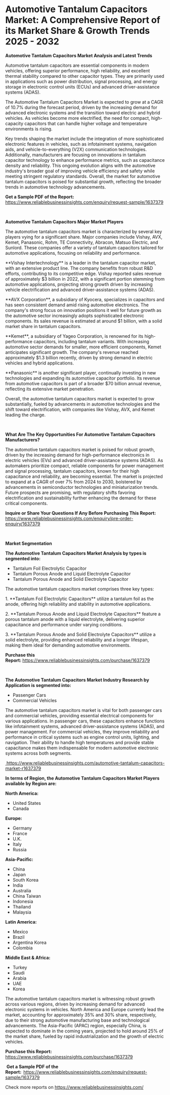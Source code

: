 <p><h1>Automotive Tantalum Capacitors Market: A Comprehensive Report of its Market Share & Growth Trends 2025 - 2032</h1></p><p><strong>Automotive Tantalum Capacitors Market Analysis and Latest Trends</strong></p>
<p><p>Automotive tantalum capacitors are essential components in modern vehicles, offering superior performance, high reliability, and excellent thermal stability compared to other capacitor types. They are primarily used in applications such as power distribution, signal processing, and energy storage in electronic control units (ECUs) and advanced driver-assistance systems (ADAS).</p><p>The Automotive Tantalum Capacitors Market is expected to grow at a CAGR of 10.7% during the forecast period, driven by the increasing demand for advanced electronic systems and the transition toward electric and hybrid vehicles. As vehicles become more electrified, the need for compact, high-capacity capacitors that can handle higher voltage and temperature environments is rising.</p><p>Key trends shaping the market include the integration of more sophisticated electronic features in vehicles, such as infotainment systems, navigation aids, and vehicle-to-everything (V2X) communication technologies. Additionally, manufacturers are focusing on innovations in tantalum capacitor technology to enhance performance metrics, such as capacitance density and reliability. This ongoing evolution aligns with the automotive industry's broader goal of improving vehicle efficiency and safety while meeting stringent regulatory standards. Overall, the market for automotive tantalum capacitors is poised for substantial growth, reflecting the broader trends in automotive technology advancements.</p></p>
<p><strong>Get a Sample PDF of the Report:&nbsp;</strong> <a href="https://www.reliablebusinessinsights.com/enquiry/request-sample/1637379?utm_campaign=3133&utm_medium=2&utm_source=Github&utm_content=ia&utm_term=23032025&utm_id=automotive-tantalum-capacitors">https://www.reliablebusinessinsights.com/enquiry/request-sample/1637379</a></p>
<p>&nbsp;</p>
<p><strong>Automotive Tantalum Capacitors Major Market Players</strong></p>
<p><p>The automotive tantalum capacitors market is characterized by several key players vying for a significant share. Major companies include Vishay, AVX, Kemet, Panasonic, Rohm, TE Connectivity, Abracon, Matsuo Electric, and Sunlord. These companies offer a variety of tantalum capacitors tailored for automotive applications, focusing on reliability and performance.</p><p>**Vishay Intertechnology** is a leader in the tantalum capacitor market, with an extensive product line. The company benefits from robust R&D efforts, contributing to its competitive edge. Vishay reported sales revenue of approximately $3 billion in 2022, with a significant portion stemming from automotive applications, projecting strong growth driven by increasing vehicle electrification and advanced driver-assistance systems (ADAS).</p><p>**AVX Corporation**, a subsidiary of Kyocera, specializes in capacitors and has seen consistent demand amid rising automotive electronics. The company's strong focus on innovation positions it well for future growth as the automotive sector increasingly adopts sophisticated electronic components. Its sales revenue is estimated at around $1 billion, with a solid market share in tantalum capacitors.</p><p>**Kemet**, a subsidiary of Yageo Corporation, is renowned for its high-performance capacitors, including tantalum variants. With increasing automotive sector demands for smaller, more efficient components, Kemet anticipates significant growth. The company's revenue reached approximately $1.3 billion recently, driven by strong demand in electric vehicles and hybrid applications.</p><p>**Panasonic** is another significant player, continually investing in new technologies and expanding its automotive capacitor portfolio. Its revenue from automotive capacitors is part of a broader $70 billion annual revenue, reflecting its extensive market penetration.</p><p>Overall, the automotive tantalum capacitors market is expected to grow substantially, fueled by advancements in automotive technologies and the shift toward electrification, with companies like Vishay, AVX, and Kemet leading the charge.</p></p>
<p>&nbsp;</p>
<p><strong>What Are The Key Opportunities For Automotive Tantalum Capacitors Manufacturers?</strong></p>
<p><p>The automotive tantalum capacitors market is poised for robust growth, driven by the increasing demand for high-performance electronics in electric vehicles (EVs) and advanced driver-assistance systems (ADAS). As automakers prioritize compact, reliable components for power management and signal processing, tantalum capacitors, known for their high capacitance and reliability, are becoming essential. The market is projected to expand at a CAGR of over 7% from 2024 to 2030, bolstered by advancements in semiconductor technologies and miniaturization trends. Future prospects are promising, with regulatory shifts favoring electrification and sustainability further enhancing the demand for these critical components.</p></p>
<p><strong>Inquire or Share Your Questions If Any Before Purchasing This Report:</strong> <a href="https://www.reliablebusinessinsights.com/enquiry/pre-order-enquiry/1637379?utm_campaign=3133&utm_medium=2&utm_source=Github&utm_content=ia&utm_term=23032025&utm_id=automotive-tantalum-capacitors">https://www.reliablebusinessinsights.com/enquiry/pre-order-enquiry/1637379</a></p>
<p>&nbsp;</p>
<p><strong>Market Segmentation</strong></p>
<p><strong>The Automotive Tantalum Capacitors Market Analysis by types is segmented into:</strong></p>
<p><ul><li>Tantalum Foil Electrolytic Capacitor</li><li>Tantalum Porous Anode and Liquid Electrolyte Capacitor</li><li>Tantalum Porous Anode and Solid Electrolyte Capacitor</li></ul></p>
<p><p>The automotive tantalum capacitors market comprises three key types: </p><p>1. **Tantalum Foil Electrolytic Capacitors** utilize a tantalum foil as the anode, offering high reliability and stability in automotive applications.</p><p>  </p><p>2. **Tantalum Porous Anode and Liquid Electrolyte Capacitors** feature a porous tantalum anode with a liquid electrolyte, delivering superior capacitance and performance under varying conditions.</p><p>3. **Tantalum Porous Anode and Solid Electrolyte Capacitors** utilize a solid electrolyte, providing enhanced reliability and a longer lifespan, making them ideal for demanding automotive environments.</p></p>
<p><strong>Purchase this Report:&nbsp;</strong><a href="https://www.reliablebusinessinsights.com/purchase/1637379?utm_campaign=3133&utm_medium=2&utm_source=Github&utm_content=ia&utm_term=23032025&utm_id=automotive-tantalum-capacitors">https://www.reliablebusinessinsights.com/purchase/1637379</a></p>
<p>&nbsp;</p>
<p><strong>The Automotive Tantalum Capacitors Market Industry Research by Application is segmented into:</strong></p>
<p><ul><li>Passenger Cars</li><li>Commercial Vehicles</li></ul></p>
<p><p>The automotive tantalum capacitors market is vital for both passenger cars and commercial vehicles, providing essential electrical components for various applications. In passenger cars, these capacitors enhance functions like infotainment systems, advanced driver-assistance systems (ADAS), and power management. For commercial vehicles, they improve reliability and performance in critical systems such as engine control units, lighting, and navigation. Their ability to handle high temperatures and provide stable capacitance makes them indispensable for modern automotive electronic systems across both segments.</p></p>
<p><a href="https://www.reliablebusinessinsights.com/automotive-tantalum-capacitors-market-r1637379?utm_campaign=3133&utm_medium=2&utm_source=Github&utm_content=ia&utm_term=23032025&utm_id=automotive-tantalum-capacitors">&nbsp;https://www.reliablebusinessinsights.com/automotive-tantalum-capacitors-market-r1637379</a></p>
<p><strong>In terms of Region, the Automotive Tantalum Capacitors Market Players available by Region are:</strong></p>
<p>
    <p> <strong> North America: </strong>
        <ul>
            <li>United States</li>
            <li>Canada</li>
        </ul>
        </p> 
    <p> <strong> Europe: </strong>
        <ul>
            <li>Germany</li>
            <li>France</li>
            <li>U.K.</li>
            <li>Italy</li>
            <li>Russia</li>
        </ul>
        </p> 
    <p> <strong> Asia-Pacific: </strong>
        <ul>
            <li>China</li>
            <li>Japan</li>
            <li>South Korea</li>
            <li>India</li>
            <li>Australia</li>
            <li>China Taiwan</li>
            <li>Indonesia</li>
            <li>Thailand</li>
            <li>Malaysia</li>
        </ul>
        </p> 
    <p> <strong> Latin America: </strong>
        <ul>
            <li>Mexico</li>
            <li>Brazil</li>
            <li>Argentina Korea</li>
            <li>Colombia</li>
        </ul>
        </p> 
    <p> <strong> Middle East & Africa: </strong>
        <ul>
            <li>Turkey</li>
            <li>Saudi</li>
            <li>Arabia</li>
            <li>UAE</li>
            <li>Korea</li>
        </ul>
    </p>
    </p>
<p><p>The automotive tantalum capacitors market is witnessing robust growth across various regions, driven by increasing demand for advanced electronic systems in vehicles. North America and Europe currently lead the market, accounting for approximately 35% and 30% share, respectively, due to their strong automotive manufacturing base and technological advancements. The Asia-Pacific (APAC) region, especially China, is expected to dominate in the coming years, projected to hold around 25% of the market share, fueled by rapid industrialization and the growth of electric vehicles.</p></p>
<p><strong>Purchase this Report: </strong><a href="https://www.reliablebusinessinsights.com/purchase/1637379?utm_campaign=3133&utm_medium=2&utm_source=Github&utm_content=ia&utm_term=23032025&utm_id=automotive-tantalum-capacitors">https://www.reliablebusinessinsights.com/purchase/1637379</a></p>
<p>&nbsp;<strong>Get a Sample PDF of the Report:&nbsp;&nbsp;</strong><a href="https://www.reliablebusinessinsights.com/enquiry/request-sample/1637379?utm_campaign=3133&utm_medium=2&utm_source=Github&utm_content=ia&utm_term=23032025&utm_id=automotive-tantalum-capacitors">https://www.reliablebusinessinsights.com/enquiry/request-sample/1637379</a></p>
<p><strong></strong></p>
<p>Check more reports on <a href="https://www.reliablebusinessinsights.com/?utm_campaign=3133&utm_medium=2&utm_source=Github&utm_content=ia&utm_term=23032025&utm_id=automotive-tantalum-capacitors">https://www.reliablebusinessinsights.com/</a></p>